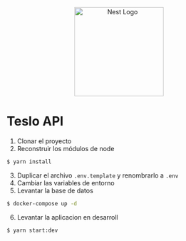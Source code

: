 <p align="center">
  <a href="http://nestjs.com/" target="blank"><img src="https://nestjs.com/img/logo-small.svg" width="200" alt="Nest Logo" /></a>
</p>

# Teslo API

1. Clonar el proyecto
2. Reconstruir los módulos de node 
```bash
$ yarn install
```
3. Duplicar el archivo ```.env.template``` y renombrarlo a ```.env```
4. Cambiar las variables de entorno
5. Levantar la base de datos
```bash
$ docker-compose up -d
```
6. Levantar la aplicacion en desarroll
```bash
$ yarn start:dev
```